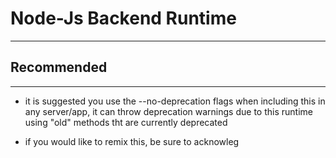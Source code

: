 # Node-Js Backend Runtime

---

## Recommended

---

- it is suggested you use the --no-deprecation flags when including this in any server/app, it can throw deprecation warnings due to this runtime using "old" methods tht are currently deprecated

- if you would like to remix this, be sure to acknowleg